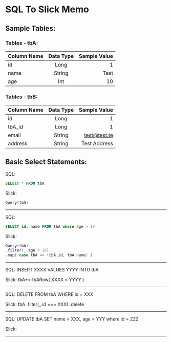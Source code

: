 # SQL To Slick Memo


## Sample Tables:

### Tables - tbA:
| Column Name   | Data Type     | Sample Value |
| ------------- |:-------------:| ------------:|
| id            | Long          | 1            |
| name          | String        | Test         |
| age           | Int           | 10           |

### Tables - tbB:
| Column Name   | Data Type     | Sample Value |
| ------------- |:-------------:| ------------:|
| id            | Long          | 1            |
| tbA_id        | Long          | 1            |
| email         | String        | test@test.te |
| address       | String        | Test Address |

## Basic Select Statements:

SQL:
```sql
SELECT * FROM tbA
```

Slick:
```scala
Query(tbA)
```

-----------------------

SQL:
```sql
SELECT id, name FROM tbA where age > 10
```

Slick:
```scala
Query(tbA)
.filter(_.age > 10)
.map{ case tbA => (tbA.id, tbA.name) }
```


-------------------
SQL: 
INSERT XXXX VALUES YYYY INTO tbA

Slick:
tbA+= tbARow(
XXXX = YYYY
)

-------------------
SQL:
DELETE FROM tbA WHERE id = XXX

Slick:
tbA
.filter(_.id === XXX)
.delete

-------------------
SQL:
UPDATE tbA SET name = XXX, age = YYY
where id = ZZZ

Slick:



-------------------
